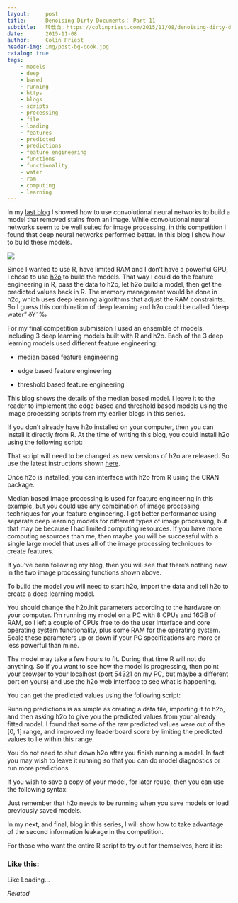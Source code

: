 ```yaml
---
layout:     post
title:      Denoising Dirty Documents： Part 11
subtitle:   转载自：https://colinpriest.com/2015/11/08/denoising-dirty-documents-part-11/
date:       2015-11-08
author:     Colin Priest
header-img: img/post-bg-cook.jpg
catalog: true
tags:
    - models
    - deep
    - based
    - running
    - https
    - blogs
    - scripts
    - processing
    - file
    - loading
    - features
    - predicted
    - predictions
    - feature engineering
    - functions
    - functionality
    - water
    - ram
    - computing
    - learning
---
```


In my [last blog](https://colinpriest.com/2015/11/01/denoising-dirty-documents-part-10) I showed how to use convolutional neural networks to build a model that removed stains from an image. While convolutional neural networks seem to be well suited for image processing, in this competition I found that deep neural networks performed better. In this blog I show how to build these models.

[![](https://colinpriestdotcom.files.wordpress.com/2015/11/warnh022-deep-water.png?w=300&h=206)
](https://colinpriestdotcom.files.wordpress.com/2015/11/warnh022-deep-water.png)

Since I wanted to use R, have limited RAM and I don’t have a powerful GPU, I chose to use [h2o](http://h2o.ai/) to build the models. That way I could do the feature engineering in R, pass the data to h2o, let h2o build a model, then get the predicted values back in R. The memory management would be done in h2o, which uses deep learning algorithms that adjust the RAM constraints. So I guess this combination of deep learning and h2o could be called “deep water” ðŸ˜‰

For my final competition submission I used an ensemble of models, including 3 deep learning models built with R and h2o. Each of the 3 deep learning models used different feature engineering:

- median based feature engineering

- edge based feature engineering

- threshold based feature engineering


This blog shows the details of the median based model. I leave it to the reader to implement the edge based and threshold based models using the image processing scripts from my earlier blogs in this series.

If you don’t already have h2o installed on your computer, then you can install it directly from R. At the time of writing this blog, you could install h2o using the following script:

That script will need to be changed as new versions of h2o are released. So use the latest instructions shown [here](http://h2o-release.s3.amazonaws.com/h2o/rel-tibshirani/3/index.html).

Once h2o is installed, you can interface with h2o from R using the CRAN package.

Median based image processing is used for feature engineering in this example, but you could use any combination of image processing techniques for your feature engineering. I got better performance using separate deep learning models for different types of image processing, but that may be because I had limited computing resources. If you have more computing resources than me, then maybe you will be successful with a single large model that uses all of the image processing techniques to create features.

If you’ve been following my blog, then you will see that there’s nothing new in the two image processing functions shown above.

To build the model you will need to start h2o, import the data and tell h2o to create a deep learning model.

You should change the h2o.init parameters according to the hardware on your computer. I’m running my model on a PC with 8 CPUs and 16GB of RAM, so I left a couple of CPUs free to do the user interface and core operating system functionality, plus some RAM for the operating system. Scale these parameters up or down if your PC specifications are more or less powerful than mine.

The model may take a few hours to fit. During that time R will not do anything. So if you want to see how the model is progressing, then point your browser to your localhost (port 54321 on my PC, but maybe a different port on yours) and use the h2o web interface to see what is happening.

You can get the predicted values using the following script:

Running predictions is as simple as creating a data file, importing it to h2o, and then asking h2o to give you the predicted values from your already fitted model. I found that some of the raw predicted values were out of the [0, 1] range, and improved my leaderboard score by limiting the predicted values to lie within this range.

You do not need to shut down h2o after you finish running a model. In fact you may wish to leave it running so that you can do model diagnostics or run more predictions.

If you wish to save a copy of your model, for later reuse, then you can use the following syntax:

Just remember that h2o needs to be running when you save models or load previously saved models.

In my next, and final, blog in this series, I will show how to take advantage of the second information leakage in the competition.

For those who want the entire R script to try out for themselves, here it is:

### Like this:

Like Loading...


*Related*

